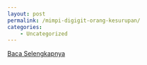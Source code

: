 ```yaml
---
layout: post
permalink: /mimpi-digigit-orang-kesurupan/
categories:
    - Uncategorized
---
```


[Baca Selengkapnya](/08)
